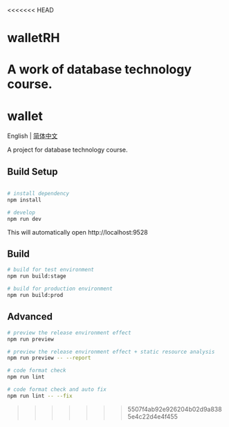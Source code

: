 <<<<<<< HEAD
# walletRH
A work of database technology course.
=======
# wallet

English | [简体中文](./README-zh.md)

A project for database technology course.

## Build Setup

```bash

# install dependency
npm install

# develop
npm run dev
```

This will automatically open http://localhost:9528

## Build

```bash
# build for test environment
npm run build:stage

# build for production environment
npm run build:prod
```

## Advanced

```bash
# preview the release environment effect
npm run preview

# preview the release environment effect + static resource analysis
npm run preview -- --report

# code format check
npm run lint

# code format check and auto fix
npm run lint -- --fix
```

>>>>>>> 5507f4ab92e926204b02d9a8385e4c22d4e4f455

